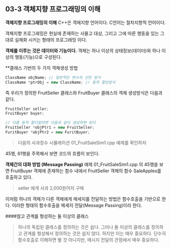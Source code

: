 03-3 객체지향 프로그래밍의 이해
---
**객체지향 프로그래밍의 이해**
C++은 객체지향 언어이다. C언어는 절차지향적 언어이다.

객체지향 프로그래밍은 현실에 존재하는 사물고 대상, 그리고 그에 따른 행동을 있는 그대로 실체화 시키는 형태의 프로그래밍 이다.

**객체를 이루는 것은 데이터와 기능이다.**
객체는 하나 이상의 상태정보(데이터)와 하나 이상의 행동(기능)으로 구성된다.

**클래스 기반의 두 가지 객체생성 방법
``` C++
ClassName objName; // 일반적인 변수의 선언 방식
ClassName *ptrObj = new ClassName; // 동적 할당방식
```
즉 우리가 정의한 FruitSeller 클래스와 FruitBuyer 클래스의 객체 생성방식은 다음과 같다.
``` C++
FruitSeller seller;
FruitBuyer buyer;

// 이를 동적 할다앟려면 다음과 같이 생성하면 된다
FruitSeller *objPtr1 = new FruitSeller;
FuritBuyer *objPtr2 = new FuritBuyer;
```

> 다음의 사과장수 시뮬레이션 01_FruitSaleSim1.cpp 예제를 확인하자

45행, 61행을 주목해서 보면 코드의 흐름이 보인다.

**객체간의 대화 방법 (Message Passing)**
예제 01_FruitSaleSim1.cpp 의 45행을 보면 FruitBuyer 객체에 존재하는 함수 내에서 FruitSeller 객체의 함수 SaleApples를 호출하고 있다.
> seller 에게 사과 2,000원어치 구매

이처럼 하나의 객체가 다른 객체에게 메세지를 전달하는 방법은 함수호출을 기반으로 한다. 이러한 형태의 함수호출을 메세지 전달(Message Passing)이라 한다.

####참고
관계를 형성하는 둘 이상의 클래스
> 하나의 독립된 클래스를 정의하는 것은 쉽다. 그러나 둘 이상의 클래스를 정의하고 관계를 형성해서 정의하는 것은 쉽지 않다. 하지만 이는 매우 중요하다. 단수히 함수호출로 이해하면 별 것 아니지만, 메시지 전달의 관점에서 매우 중요하다.